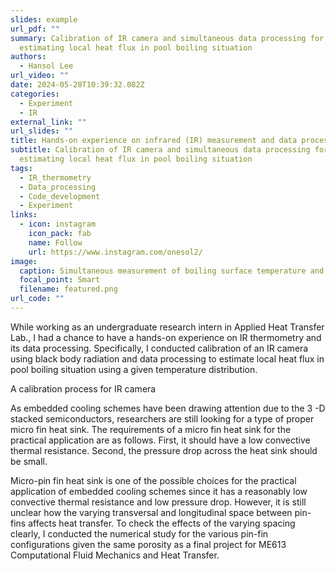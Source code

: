 ```yaml
---
slides: example
url_pdf: ""
summary: Calibration of IR camera and simultaneous data processing for
  estimating local heat flux in pool boiling situation
authors:
  - Hansol Lee
url_video: ""
date: 2024-05-28T10:39:32.082Z
categories:
  - Experiment
  - IR
external_link: ""
url_slides: ""
title: Hands-on experience on infrared (IR) measurement and data processing
subtitle: Calibration of IR camera and simultaneous data processing for
  estimating local heat flux in pool boiling situation
tags:
  - IR_thermometry
  - Data_processing
  - Code_development
  - Experiment
links:
  - icon: instagram
    icon_pack: fab
    name: Follow
    url: https://www.instagram.com/onesol2/
image:
  caption: Simultaneous measurement of boiling surface temperature and heat flux
  focal_point: Smart
  filename: featured.png
url_code: ""
---
```

W﻿hile working as an undergraduate research intern in Applied Heat Transfer Lab., I had a chance to have a hands-on experience on IR thermometry and its data processing. Specifically, I conducted calibration of an IR camera using black body radiation and data processing to estimate local heat flux in pool boiling situation using a given temperature distribution.

A﻿ calibration process for IR camera




As embedded cooling schemes have been drawing attention due to the 3 -D stacked semiconductors, researchers are still looking for a type of proper micro fin heat sink. The requirements of a micro fin heat sink for the practical application are as follows. First, it should have a low convective thermal resistance. Second, the pressure drop across the heat sink should be small.

Micro-pin fin heat sink is one of the possible choices for the practical application of embedded cooling schemes since it has a reasonably low convective thermal resistance and low pressure drop. However, it is still unclear how the varying transversal and longitudinal space between pin-fins affects heat transfer. To check the effects of the varying spacing clearly, I conducted the numerical study for the various pin-fin configurations given the same porosity as a final project for ME613 Computational Fluid Mechanics and Heat Transfer.